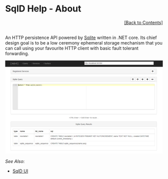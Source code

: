 ﻿# SqlD Help - About

<div align="right">
	<a href="https://github.com/RealOrko/sql-d/blob/master/docs/_.md#sqld-help---contents">[Back to Contents]</a>
</div>

<br/>

An HTTP persistence API powered by [Sqlite](https://sqlite.org) written in .NET core. Its chief design goal is to be a low ceremony ephemeral storage mechanism that you can call 
using your favourite HTTP client with basic fault tolerant forwarding. 

![Query](https://github.com/RealOrko/sql-d/blob/master/docs/images/sqld.ui/home-page-query.png)

 *See Also*:

  - [SqlD UI](https://github.com/RealOrko/sql-d/blob/master/docs/sqld-ui.md#sqld-help---sqld-ui)
